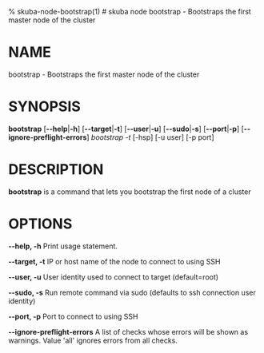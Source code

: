 % skuba-node-bootstrap(1) # skuba node bootstrap - Bootstraps the first master node of the cluster

# NAME
bootstrap - Bootstraps the first master node of the cluster

# SYNOPSIS
**bootstrap**
[**--help**|**-h**] [**--target**|**-t**] [**--user**|**-u**]
[**--sudo**|**-s**] [**--port**|**-p**] [**--ignore-preflight-errors**]
*bootstrap* *<node-name>* *-t <fqdn>* [-hsp] [-u user] [-p port]

# DESCRIPTION
**bootstrap** is a command that lets you bootstrap 
the first node of a cluster

# OPTIONS

**--help, -h**
  Print usage statement.

**--target, -t**
  IP or host name of the node to connect to using SSH

**--user, -u**
  User identity used to connect to target (default=root)

**--sudo, -s**
  Run remote command via sudo (defaults to ssh connection user identity)

**--port, -p**
  Port to connect to using SSH

**--ignore-preflight-errors**
  A list of checks whose errors will be shown as warnings. Value 'all' ignores errors from all checks.